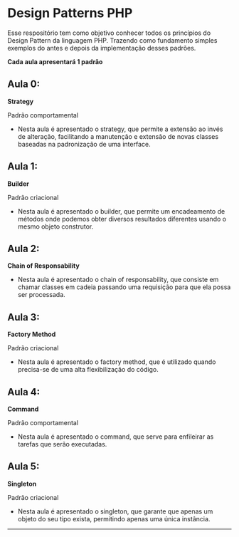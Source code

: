 # Design Patterns PHP

Esse respositório tem como objetivo conhecer todos os princípios do Design Pattern da linguagem PHP. Trazendo como fundamento simples exemplos do antes e depois da implementação desses padrões.

__Cada aula apresentará 1 padrão__

## Aula 0:
__Strategy__

Padrão comportamental

* Nesta aula é apresentado o strategy, que permite a extensão ao invés de alteração, facilitando a manutenção e extensão de novas classes baseadas na padronização de uma interface.

## Aula 1:
__Builder__

Padrão criacional

* Nesta aula é apresentado o builder, que permite um encadeamento de métodos onde podemos obter diversos resultados diferentes usando o mesmo objeto construtor.

## Aula 2:
__Chain of Responsability__

* Nesta aula é apresentado o chain of responsability, que consiste em chamar classes em cadeia passando uma requisição para que ela possa ser processada.

## Aula 3:
__Factory Method__

Padrão criacional

* Nesta aula é apresentado o factory method, que é utilizado quando precisa-se de uma alta flexibilização do código.

## Aula 4:
__Command__

Padrão comportamental

* Nesta aula é apresentado o command, que serve para enfileirar as tarefas que serão executadas.

## Aula 5:
__Singleton__

Padrão criacional

* Nesta aula é apresentado o singleton, que garante que apenas um objeto do seu tipo exista, permitindo apenas uma única instância.
  
*************
